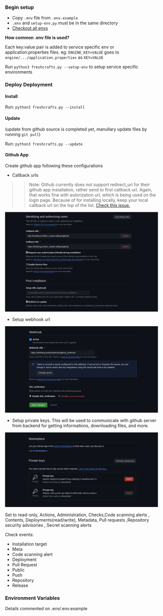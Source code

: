 

### Begin setup

- Copy `.env` file from `.env.example`
- `.env` and `setup-env.py` must be in the same directory
- [Checkout all envs](#environment-variables)

**How common .env file is used?**


Each key:value pair is added to service specific env or application.properties files.
eg: `ENGINE_KEY=VALUE` goes to `engine/.../application.properties` as `KEY=VALUE`

Run `python3 freshcrafts.py --setup-env` to setup service specific environments

### Deploy Deployment

#### Install 

Run: `python3 freshcrafts.py --install `

#### Update

(update from github source is completed yet, manullary update files by running `git pull`)

Run: `python3 freshcrafts.py --update `

#### Github App

Create github app following these configurations

- Callback urls

>> Note: Github currently does not support redirect_uri for their github app installation, rather send to first callback url. Again, that works fine with autorization url, which is being used on the login page. Because of for installing locally, keep your local callback url on the top of the list. [Check this issue.](https://github.com/orgs/community/discussions/64705)

![](assets/gh_01.png)

- Setup webhook url

![](assets/gh_02.png)

- Setup private keys. This will be used to communicate with github server from backend for getting informations, downloading files, and more. 

![](assets/gh_03.png)

Set to read-only, Actions, Administration, Checks,Code scanning alerts , Contents, Deployments(read/write), Metadata, Pull requests ,Repository security advisories , Secret scanning alerts 

Check events:
- Installation target 
- Meta
- Code scanning alert
- Deployment
- Pull Request
- Public
- Push
- Repository
- Release








### Environment Variables

Details commented on .env/.env.example

